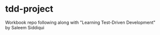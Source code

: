 # tdd-project
Workbook repo following along with "Learning Test-Driven Development" by Saleem Siddiqui
